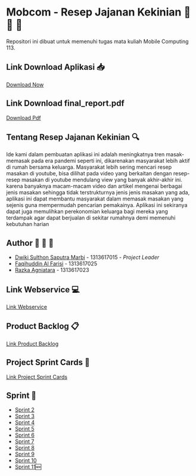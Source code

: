 # Mobcom - Resep Jajanan Kekinian :pizza: :hamburger: :fries:
Repositori ini dibuat untuk memenuhi tugas mata kuliah Mobile Computing 113. 

## Link Download Aplikasi :inbox_tray:
[Download Now](bit.ly/resepjajanankekinian)

## Link Download final_report.pdf
[Download Pdf](https://unjac-my.sharepoint.com/:b:/g/personal/faqihuddinalfarisi_1313617025_mhs_unj_ac_id/EdOL1JwNU5hJrreJyKdx7NcBTFVzJUlYhWWjF37XCATK1g?e=XWIRXU)

## Tentang Resep Jajanan Kekinian :mag:

Ide kami dalam pembuatan aplikasi ini adalah meningkatnya tren masak-memasak pada era pandemi seperti ini, dikarenakan masyarakat lebih aktif di rumah bersama keluarga. Masyarakat lebih sering mencari resep masakan di youtube, bisa dilihat pada video yang berkaitan dengan resep-resep masakan  di youtube mendulang view yang banyak akhir-akhir ini.  karena banyaknya macam-macam video dan artikel mengenai berbagai jenis masakan sehingga tidak terstrukturnya jenis jenis masakan yang ada, aplikasi ini dapat membantu masyarakat dalam memasak masakan yang sejenis guna mempermudah pencarian pemakainya. Aplikasi ini sekiranya dapat juga memulihkan perekonomian keluarga bagi mereka yang terdampak agar dapat berjualan di sekitar rumahnya demi memenuhi kebutuhan harian

## Author :construction_worker: :construction_worker: :construction_worker:
* [Dwiki Sulthon Saputra Marbi](https://github.com/dwikimarbi) - 1313617015 - *Project Leader*
* [Faqihuddin Al Farisi](https://github.com/falfisme) - 1313617025
* [Razka Agniatara](https://github.com/Razka173) - 1313617023

## Link Webservice :computer:
[Link Webservice](https://github.com/dwikimarbi/Mobcom-WebService)

## Product Backlog :clipboard:
[Link Product Backlog](https://docs.google.com/spreadsheets/d/17UESCjCuMqcH6AoVo_Gtnt-EjXaEHkXbpOpHY_e4tcw/edit?usp=sharing)

## Project Sprint Cards :date:
[Link Project Sprint Cards](https://github.com/dwikimarbi/Mobcom/projects/2)

## Sprint :milky_way:
* [Sprint 2](https://github.com/dwikimarbi/Mobcom/tree/sprint2)
* [Sprint 3](https://github.com/dwikimarbi/Mobcom/tree/sprint3)
* [Sprint 4](https://github.com/dwikimarbi/Mobcom/tree/sprint4)
* [Sprint 5](https://github.com/dwikimarbi/Mobcom/tree/sprint5)
* [Sprint 6](https://github.com/dwikimarbi/Mobcom/tree/sprint6)
* [Sprint 7](https://github.com/dwikimarbi/Mobcom/tree/sprint7)
* [Sprint 8](https://github.com/dwikimarbi/Mobcom/tree/sprint8)
* [Sprint 9](https://github.com/dwikimarbi/Mobcom/tree/sprint9)
* [Sprint 10](https://github.com/dwikimarbi/Mobcom/tree/sprint10)
* [Sprint 11](https://github.com/dwikimarbi/Mobcom/tree/sprint11):new:

